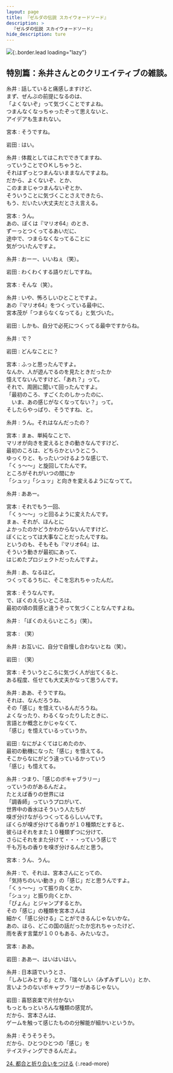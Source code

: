 ```yaml
---
layout: page
title: 『ゼルダの伝説 スカイウォードソード』
description: >
  『ゼルダの伝説 スカイウォードソード』
hide_description: ture
---
```


![](/interviews/jp/wii/souj/sp/img/mainvisual23.jpg){:.border.lead loading="lazy"}

## 特別篇：糸井さんとのクリエイティブの雑談。

糸井
: 話していると痛感しますけど、<br>まず、ぜんぶの前提になるのは、<br>「よくないぞ」って気づくことですよね。<br>つまんなくなっちゃったぞって思えないと、<br>アイデアも生まれない。

宮本
: そうですね。

岩田
: はい。

糸井
: 体裁としてはこれでできてますね、<br>っていうことでＯＫしちゃうと、<br>それはずっとつまんないままなんですよね。<br>だから、よくないぞ、とか、<br>このままじゃつまんないぞとか、<br>そういうことに気づくことさえできたら、<br>もう、だいたい大丈夫だとさえ言える。

宮本
: うん。<br>あの、ぼくは『マリオ64』のとき、<br>ずーっとつくってるあいだに、<br>途中で、つまらなくなってることに<br>気がついたんですよ。

糸井
: おーー、いいねぇ（笑）。

岩田
: わくわくする語りだしですね。

宮本
: そんな（笑）。

糸井
: いや、怖ろしいひとことですよ。<br>あの『マリオ64』をつくっている最中に、<br>宮本茂が「つまらなくなってる」と気づいた。

岩田
: しかも、自分で必死につくってる最中ですからね。

糸井
: で？

岩田
: どんなことに？

宮本
: ふっと思ったんですよ。<br>なんか、人が遊んでるのを見たときだったか<br>憶えてないんですけど、「あれ？」って。<br>それで、周囲に聞いて回ったんですよ。<br>「最初のころ、すごくたのしかったのに、<br>　いま、あの感じがなくなってない？」って。<br>そしたらやっぱり、そうですね、と。

糸井
: うん。それはなんだったの？

宮本
: まぁ、単純なことで、<br>マリオが向きを変えるときの動きなんですけど、<br>最初のころは、どちらかというとこう、<br>ゆっくりと、もったいつけるような感じで、<br>「くぅ〜〜」と旋回してたんです。<br>ところがそれがいつの間にか<br>「シュッ」「シュッ」と向きを変えるようになってて。

糸井
: ああー。

宮本
: それでもう一回、<br>「くぅ〜〜」っと回るように変えたんです。<br>まぁ、それが、ほんとに<br>よかったのかどうかわからないんですけど、<br>ぼくにとっては大事なことだったんですね。<br>というのも、そもそも『マリオ64』は、<br>そういう動きが最初にあって、<br>はじめたプロジェクトだったんですよ。

糸井
: あ、なるほど。<br>つくってるうちに、そこを忘れちゃったんだ。

宮本
: そうなんです。<br>で、ぼくのえらいところは、<br>最初の頃の質感と違うぞって気づくことなんですよね。

糸井
: 「ぼくのえらいところ」（笑）。

宮本
: （笑）

糸井
: お互いに、自分で自慢し合わないとね（笑）。

岩田
: （笑）

宮本
: そういうところに気づく人が出てくると、<br>ある程度、任せても大丈夫かなって思うんです。

糸井
: ああ、そうですね。<br>それは、なんだろうね、<br>その「感じ」を憶えているんだろうね。<br>よくなったり、わるくなったりしたときに、<br>言語とか概念とかじゃなくて、<br>「感じ」を憶えているっていうか。

岩田
: なにがよくてはじめたのか、<br>最初の動機になった「感じ」を憶えてる。<br>そこからなにがどう違っているかっていう<br>「感じ」も憶えてる。

糸井
: つまり、「感じのボキャブラリー」<br>っていうのがあるんだよ。<br>たとえば香りの世界には<br>「調香師」っていうプロがいて、<br>世界中の香水はそういう人たちが<br>嗅ぎ分けながらつくってるらしいんです。<br>ぼくらが嗅ぎ分けてる香りが１０種類だとすると、<br>彼らはそれをまた１０種類ずつに分けて、<br>さらにそれをまた分けて・・・っていう感じで<br>千も万もの香りを嗅ぎ分けるんだと思う。

宮本
: うん、うん。

糸井
: で、それは、宮本さんにとっての、<br>「気持ちのいい動き」の「感じ」だと思うんですよ。<br>「くぅ〜〜」って振り向くとか、<br>「シュッ」と振り向くとか、<br>「ぴょん」とジャンプするとか。<br>その「感じ」の種類を宮本さんは<br>細かく「感じ分ける」ことができるんじゃないかな。<br>あの、ほら、どこの国の話だったか忘れちゃったけど、<br>雨を表す言葉が１００もある、みたいなさ。

宮本
: ああ。

岩田
: ああー、はいはいはい。

糸井
: 日本語でいうとさ、<br>「しみじみとする」とか、「瑞々しい（みずみずしい）」とか、<br>言いようのないボキャブラリーがあるじゃない。

岩田
: 喜怒哀楽で片付かない<br>もっともっといろんな種類の感覚が。<br>だから、宮本さんは、<br>ゲームを触って感じたものの分解能が細かいというか。

糸井
: そうそうそう。<br>だから、ひとつひとつの「感じ」を<br>テイスティングできるんだよ。

[24. 都合と折り合いをつける](24.md)
{:.read-more}

